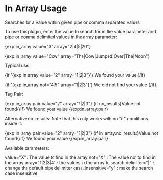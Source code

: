 In Array Usage
====================

Searches for a value within given pipe or comma separated values

To use this plugin, enter the value to search for in the value parameter
and pipe or comma delimited values in the array parameter:

{exp:in_array value="3" array="2|4|5|20"}

{exp:in_array value="Cow" array="The|Cow|Jumped|Over|The|Moon"}

Typical use:

{if '{exp:in_array value="2" array="1|2|3"}'}
	We found your value
{/if}

{if '{exp:in_array not="4|5" array="1|2|3"}'}
	We did not find your value
{/if}

Tag Pair:

{exp:in_array:pair value="2" array="1|2|3"}
	{if no_results}Value not found{/if}
	We found your value
{/exp:in_array:pair}

Alternative no_results: Note that this only works with no "if" conditions inside it.

{exp:in_array:pair value="2" array="1|2|3"}
	{if in_array:no_results}Value not found{/if}
	We found your value
{/exp:in_array:pair}


Available parameters:

value="X" : The value to find in the array
not="X" : The value not to find in the array
array="1|2|3|4" : the values in the array to search
delimiter="|" : change the default pipe delimiter
case_insensitive="y" : make the search case insensitive